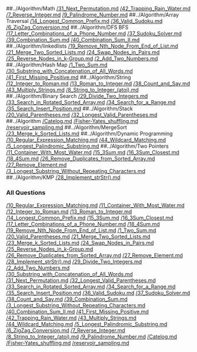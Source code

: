##../Algorithm/Math
[/31_Next_Permutation.md](/31_Next_Permutation.md)
[/42_Trapping_Rain_Water.md](/42_Trapping_Rain_Water.md)
[/7_Reverse_Integer.md](/7_Reverse_Integer.md)
[/9_Palindrome_Number.md](/9_Palindrome_Number.md)
##../Algorithm/Array Traversal
[/14_Longest_Common_Prefix.md](/14_Longest_Common_Prefix.md)
[/36_Valid_Sudoku.md](/36_Valid_Sudoku.md)
[/6_ZigZag_Conversion.md](/6_ZigZag_Conversion.md)
##../Algorithm/DFS BFS
[/17_Letter_Combinations_of_a_Phone_Number.md](/17_Letter_Combinations_of_a_Phone_Number.md)
[/37_Sudoku_Solver.md](/37_Sudoku_Solver.md)
[/39_Combination_Sum.md](/39_Combination_Sum.md)
[/40_Combination_Sum_II.md](/40_Combination_Sum_II.md)
##../Algorithm/linkedlists
[/19_Remove_Nth_Node_From_End_of_List.md](/19_Remove_Nth_Node_From_End_of_List.md)
[/21_Merge_Two_Sorted_Lists.md](/21_Merge_Two_Sorted_Lists.md)
[/24_Swap_Nodes_in_Pairs.md](/24_Swap_Nodes_in_Pairs.md)
[/25_Reverse_Nodes_in_k-Group.md](/25_Reverse_Nodes_in_k-Group.md)
[/2_Add_Two_Numbers.md](/2_Add_Two_Numbers.md)
##../Algorithm/Hash Map
[/1_Two_Sum.md](/1_Two_Sum.md)
[/30_Substring_with_Concatenation_of_All_Words.md](/30_Substring_with_Concatenation_of_All_Words.md)
[/41_First_Missing_Positive.md](/41_First_Missing_Positive.md)
##../Algorithm/String
[/12_Integer_to_Roman.md](/12_Integer_to_Roman.md)
[/13_Roman_to_Integer.md](/13_Roman_to_Integer.md)
[/38_Count_and_Say.md](/38_Count_and_Say.md)
[/43_Multiply_Strings.md](/43_Multiply_Strings.md)
[/8_String_to_Integer_(atoi).md](/8_String_to_Integer_(atoi).md)
##../Algorithm/Binary Search
[/29_Divide_Two_Integers.md](/29_Divide_Two_Integers.md)
[/33_Search_in_Rotated_Sorted_Array.md](/33_Search_in_Rotated_Sorted_Array.md)
[/34_Search_for_a_Range.md](/34_Search_for_a_Range.md)
[/35_Search_Insert_Position.md](/35_Search_Insert_Position.md)
##../Algorithm/Stack
[/20_Valid_Parentheses.md](/20_Valid_Parentheses.md)
[/32_Longest_Valid_Parentheses.md](/32_Longest_Valid_Parentheses.md)
##../Algorithm
[/Catelog.md](/Catelog.md)
[/Fisher-Yates_shuffling.md](/Fisher-Yates_shuffling.md)
[/reservoir_sampling.md](/reservoir_sampling.md)
##../Algorithm/MergeSort
[/23_Merge_k_Sorted_Lists.md](/23_Merge_k_Sorted_Lists.md)
##../Algorithm/Dynamic Programming
[/10_Regular_Expression_Matching.md](/10_Regular_Expression_Matching.md)
[/44_Wildcard_Matching.md](/44_Wildcard_Matching.md)
[/5_Longest_Palindromic_Substring.md](/5_Longest_Palindromic_Substring.md)
##../Algorithm/Two Pointers
[/11_Container_With_Most_Water.md](/11_Container_With_Most_Water.md)
[/15_3Sum.md](/15_3Sum.md)
[/16_3Sum_Closest.md](/16_3Sum_Closest.md)
[/18_4Sum.md](/18_4Sum.md)
[/26_Remove_Duplicates_from_Sorted_Array.md](/26_Remove_Duplicates_from_Sorted_Array.md)
[/27_Remove_Element.md](/27_Remove_Element.md)
[/3_Longest_Substring_Without_Repeating_Characters.md](/3_Longest_Substring_Without_Repeating_Characters.md)
##../Algorithm/KMP
[/28_Implement_strStr().md](/28_Implement_strStr().md)


### All Questions
[/10_Regular_Expression_Matching.md](/10_Regular_Expression_Matching.md)
[/11_Container_With_Most_Water.md](/11_Container_With_Most_Water.md)
[/12_Integer_to_Roman.md](/12_Integer_to_Roman.md)
[/13_Roman_to_Integer.md](/13_Roman_to_Integer.md)
[/14_Longest_Common_Prefix.md](/14_Longest_Common_Prefix.md)
[/15_3Sum.md](/15_3Sum.md)
[/16_3Sum_Closest.md](/16_3Sum_Closest.md)
[/17_Letter_Combinations_of_a_Phone_Number.md](/17_Letter_Combinations_of_a_Phone_Number.md)
[/18_4Sum.md](/18_4Sum.md)
[/19_Remove_Nth_Node_From_End_of_List.md](/19_Remove_Nth_Node_From_End_of_List.md)
[/1_Two_Sum.md](/1_Two_Sum.md)
[/20_Valid_Parentheses.md](/20_Valid_Parentheses.md)
[/21_Merge_Two_Sorted_Lists.md](/21_Merge_Two_Sorted_Lists.md)
[/23_Merge_k_Sorted_Lists.md](/23_Merge_k_Sorted_Lists.md)
[/24_Swap_Nodes_in_Pairs.md](/24_Swap_Nodes_in_Pairs.md)
[/25_Reverse_Nodes_in_k-Group.md](/25_Reverse_Nodes_in_k-Group.md)
[/26_Remove_Duplicates_from_Sorted_Array.md](/26_Remove_Duplicates_from_Sorted_Array.md)
[/27_Remove_Element.md](/27_Remove_Element.md)
[/28_Implement_strStr().md](/28_Implement_strStr().md)
[/29_Divide_Two_Integers.md](/29_Divide_Two_Integers.md)
[/2_Add_Two_Numbers.md](/2_Add_Two_Numbers.md)
[/30_Substring_with_Concatenation_of_All_Words.md](/30_Substring_with_Concatenation_of_All_Words.md)
[/31_Next_Permutation.md](/31_Next_Permutation.md)
[/32_Longest_Valid_Parentheses.md](/32_Longest_Valid_Parentheses.md)
[/33_Search_in_Rotated_Sorted_Array.md](/33_Search_in_Rotated_Sorted_Array.md)
[/34_Search_for_a_Range.md](/34_Search_for_a_Range.md)
[/35_Search_Insert_Position.md](/35_Search_Insert_Position.md)
[/36_Valid_Sudoku.md](/36_Valid_Sudoku.md)
[/37_Sudoku_Solver.md](/37_Sudoku_Solver.md)
[/38_Count_and_Say.md](/38_Count_and_Say.md)
[/39_Combination_Sum.md](/39_Combination_Sum.md)
[/3_Longest_Substring_Without_Repeating_Characters.md](/3_Longest_Substring_Without_Repeating_Characters.md)
[/40_Combination_Sum_II.md](/40_Combination_Sum_II.md)
[/41_First_Missing_Positive.md](/41_First_Missing_Positive.md)
[/42_Trapping_Rain_Water.md](/42_Trapping_Rain_Water.md)
[/43_Multiply_Strings.md](/43_Multiply_Strings.md)
[/44_Wildcard_Matching.md](/44_Wildcard_Matching.md)
[/5_Longest_Palindromic_Substring.md](/5_Longest_Palindromic_Substring.md)
[/6_ZigZag_Conversion.md](/6_ZigZag_Conversion.md)
[/7_Reverse_Integer.md](/7_Reverse_Integer.md)
[/8_String_to_Integer_(atoi).md](/8_String_to_Integer_(atoi).md)
[/9_Palindrome_Number.md](/9_Palindrome_Number.md)
[/Catelog.md](/Catelog.md)
[/Fisher-Yates_shuffling.md](/Fisher-Yates_shuffling.md)
[/reservoir_sampling.md](/reservoir_sampling.md)
